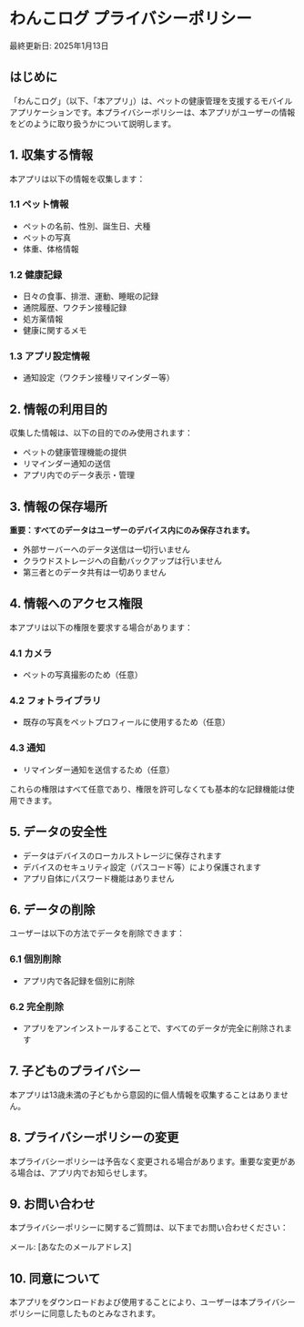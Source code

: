 # わんこログ プライバシーポリシー

最終更新日: 2025年1月13日

## はじめに

「わんこログ」（以下、「本アプリ」）は、ペットの健康管理を支援するモバイルアプリケーションです。本プライバシーポリシーは、本アプリがユーザーの情報をどのように取り扱うかについて説明します。

## 1. 収集する情報

本アプリは以下の情報を収集します：

### 1.1 ペット情報
- ペットの名前、性別、誕生日、犬種
- ペットの写真
- 体重、体格情報

### 1.2 健康記録
- 日々の食事、排泄、運動、睡眠の記録
- 通院履歴、ワクチン接種記録
- 処方薬情報
- 健康に関するメモ

### 1.3 アプリ設定情報
- 通知設定（ワクチン接種リマインダー等）

## 2. 情報の利用目的

収集した情報は、以下の目的でのみ使用されます：

- ペットの健康管理機能の提供
- リマインダー通知の送信
- アプリ内でのデータ表示・管理

## 3. 情報の保存場所

**重要：すべてのデータはユーザーのデバイス内にのみ保存されます。**

- 外部サーバーへのデータ送信は一切行いません
- クラウドストレージへの自動バックアップは行いません
- 第三者とのデータ共有は一切ありません

## 4. 情報へのアクセス権限

本アプリは以下の権限を要求する場合があります：

### 4.1 カメラ
- ペットの写真撮影のため（任意）

### 4.2 フォトライブラリ
- 既存の写真をペットプロフィールに使用するため（任意）

### 4.3 通知
- リマインダー通知を送信するため（任意）

これらの権限はすべて任意であり、権限を許可しなくても基本的な記録機能は使用できます。

## 5. データの安全性

- データはデバイスのローカルストレージに保存されます
- デバイスのセキュリティ設定（パスコード等）により保護されます
- アプリ自体にパスワード機能はありません

## 6. データの削除

ユーザーは以下の方法でデータを削除できます：

### 6.1 個別削除
- アプリ内で各記録を個別に削除

### 6.2 完全削除
- アプリをアンインストールすることで、すべてのデータが完全に削除されます

## 7. 子どものプライバシー

本アプリは13歳未満の子どもから意図的に個人情報を収集することはありません。

## 8. プライバシーポリシーの変更

本プライバシーポリシーは予告なく変更される場合があります。重要な変更がある場合は、アプリ内でお知らせします。

## 9. お問い合わせ

本プライバシーポリシーに関するご質問は、以下までお問い合わせください：

メール: [あなたのメールアドレス]

## 10. 同意について

本アプリをダウンロードおよび使用することにより、ユーザーは本プライバシーポリシーに同意したものとみなされます。